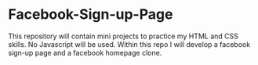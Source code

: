 # Facebook-Sign-up-Page
This repository will contain mini projects to practice my HTML and CSS skills.
No Javascript will be used.
Within this repo I will develop a facebook sign-up page and a facebook homepage clone.
